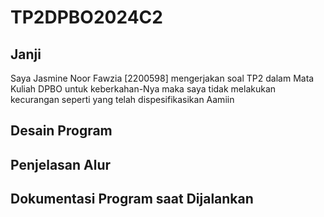 # TP2DPBO2024C2

## Janji
Saya Jasmine Noor Fawzia [2200598] mengerjakan soal TP2 dalam Mata Kuliah DPBO
untuk keberkahan-Nya maka saya tidak melakukan kecurangan seperti yang telah dispesifikasikan
Aamiin

## Desain Program
## Penjelasan Alur
## Dokumentasi Program saat Dijalankan
